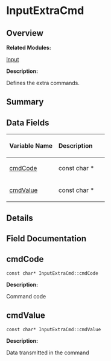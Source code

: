# InputExtraCmd<a name="EN-US_TOPIC_0000001054879534"></a>

## **Overview**<a name="section1328476169093530"></a>

**Related Modules:**

[Input](input.md)

**Description:**

Defines the extra commands. 

## **Summary**<a name="section922550153093530"></a>

## Data Fields<a name="pub-attribs"></a>

<a name="table1141695745093530"></a>
<table><thead align="left"><tr id="row741188858093530"><th class="cellrowborder" valign="top" width="50%" id="mcps1.1.3.1.1"><p id="p1174410625093530"><a name="p1174410625093530"></a><a name="p1174410625093530"></a>Variable Name</p>
</th>
<th class="cellrowborder" valign="top" width="50%" id="mcps1.1.3.1.2"><p id="p838472821093530"><a name="p838472821093530"></a><a name="p838472821093530"></a>Description</p>
</th>
</tr>
</thead>
<tbody><tr id="row1834863574093530"><td class="cellrowborder" valign="top" width="50%" headers="mcps1.1.3.1.1 "><p id="p2124001261093530"><a name="p2124001261093530"></a><a name="p2124001261093530"></a><a href="inputextracmd.md#a5dd991078485ebcf347fe066deb13e38">cmdCode</a></p>
</td>
<td class="cellrowborder" valign="top" width="50%" headers="mcps1.1.3.1.2 "><p id="p871293437093530"><a name="p871293437093530"></a><a name="p871293437093530"></a>const char * </p>
</td>
</tr>
<tr id="row864908405093530"><td class="cellrowborder" valign="top" width="50%" headers="mcps1.1.3.1.1 "><p id="p701233741093530"><a name="p701233741093530"></a><a name="p701233741093530"></a><a href="inputextracmd.md#aa299bd5b97f705071e42f5e5179a346d">cmdValue</a></p>
</td>
<td class="cellrowborder" valign="top" width="50%" headers="mcps1.1.3.1.2 "><p id="p353285025093530"><a name="p353285025093530"></a><a name="p353285025093530"></a>const char * </p>
</td>
</tr>
</tbody>
</table>

## **Details**<a name="section2049231058093530"></a>

## **Field Documentation**<a name="section1687285228093530"></a>

## cmdCode<a name="a5dd991078485ebcf347fe066deb13e38"></a>

```
const char* InputExtraCmd::cmdCode
```

 **Description:**

Command code 

## cmdValue<a name="aa299bd5b97f705071e42f5e5179a346d"></a>

```
const char* InputExtraCmd::cmdValue
```

 **Description:**

Data transmitted in the command 

